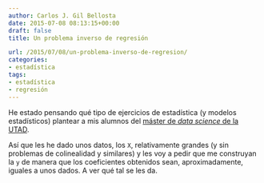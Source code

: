 ```yaml
---
author: Carlos J. Gil Bellosta
date: 2015-07-08 08:13:15+00:00
draft: false
title: Un problema inverso de regresión

url: /2015/07/08/un-problema-inverso-de-regresion/
categories:
- estadística
tags:
- estadística
- regresión
---
```


He estado pensando qué tipo de ejercicios de estadística (y modelos estadísticos) plantear a mis alumnos del [máster de _data science_ de la UTAD](https://www.u-tad.com/estudios/experto-en-data-science/).

Así que les he dado unos datos, los `X`, relativamente grandes (y sin problemas de colinealidad y similares) y les voy a pedir que me construyan la `y` de manera que los coeficientes obtenidos sean, aproximadamente, iguales a unos dados. A ver qué tal se les da.
